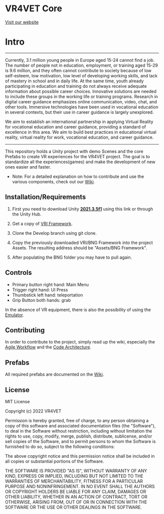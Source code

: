 # VR4VET Core
[Visit our website](https://www.vr4vet.eu/) 

# Intro

***
Currently, 3.1 million young people in Europe aged 15-24 cannot find a job. The number of people not in education, employment, or training aged 15-29 is 9.6 million, and they often cannot contribute to society because of low self-esteem, low motivation, low level of developing working skills, and lack of mastery in school and in daily life. At the same time, youth already participating in education and training do not always receive adequate information about possible career choices. Innovative solutions are needed to include these groups in the working life or training programs. Research in digital career guidance emphasizes online communication, video, chat, and other tools. Immersive technologies have been used in vocational education in several contexts, but their use in career guidance is largely unexplored.


We aim to establish an international partnership in applying Virtual Reality for vocational education and career guidance, providing a standard of excellence in this area. We aim to build best practices in educational virtual reality, virtual reality for work, vocational education, and career guidance.
***


This repository holds a Unity project with demo Scenes and the core Prefabs to create VR experiences for the VR4VET project. The goal is to standardize all the experiences(games) and make the development of new ones easier and faster.

- Note: For a detailed explanation on how to contribute and use the various components, check out our [Wiki](https://github.com/vr4vet/vr4vet/wiki).

## Installation/Requirements

1. First you need to download Unity [**2021.3.5f1**](https://unity.com/releases/editor/whats-new/2021.3.5) using this link or through the Unity Hub.

2. Get a copy of [VRI Framework](https://wiki.beardedninjagames.com/).

3. Clone the Develop branch using git clone. 

4. Copy the previously downloaded VRI/BNG Framework into the project Assets. The resulting address should be "Assets/BNG Framework".

5. After populating the BNG folder you may have to pull again.

## Controls


* Primary button right hand: Main Menu
* Trigger right hand: UI Press
* Thumbstick left hand: teleportation
* Grip Button both hands: grab

In the absence of VR equipment, there is also the possibility of using the [Emulator](https://github.com/vr4vet/vr4vet/wiki/VR-Emulator).

## Contributing

In order to contribute to the project, simply read up the wiki, especially the [Agile Workflow](https://github.com/vr4vet/vr4vet/wiki/Agile-Workflow-in-VR4VET) and the [Code Architecture](https://github.com/vr4vet/vr4vet/wiki/Codebase-Architecture).

## Prefabs
All required prefabs are documented on the [Wiki](https://github.com/vr4vet/vr4vet/wiki).

## License
MIT License

Copyright (c) 2022 VR4VET

Permission is hereby granted, free of charge, to any person obtaining a copy of this software and associated documentation files (the "Software"), to deal in the Software without restriction, including without limitation the rights to use, copy, modify, merge, publish, distribute, sublicense, and/or sell copies of the Software, and to permit persons to whom the Software is furnished to do so, subject to the following conditions:

The above copyright notice and this permission notice shall be included in all copies or substantial portions of the Software.

THE SOFTWARE IS PROVIDED "AS IS", WITHOUT WARRANTY OF ANY KIND, EXPRESS OR IMPLIED, INCLUDING BUT NOT LIMITED TO THE WARRANTIES OF MERCHANTABILITY, FITNESS FOR A PARTICULAR PURPOSE AND NONINFRINGEMENT. IN NO EVENT SHALL THE AUTHORS OR COPYRIGHT HOLDERS BE LIABLE FOR ANY CLAIM, DAMAGES OR OTHER LIABILITY, WHETHER IN AN ACTION OF CONTRACT, TORT OR OTHERWISE, ARISING FROM, OUT OF OR IN CONNECTION WITH THE SOFTWARE OR THE USE OR OTHER DEALINGS IN THE SOFTWARE.
